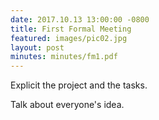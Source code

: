 ```yaml
---
date: 2017.10.13 13:00:00 -0800
title: First Formal Meeting
featured: images/pic02.jpg
layout: post
minutes: minutes/fm1.pdf
---
```


<p>Explicit the project and the tasks.</p>
<p>Talk about everyone's idea.</p>
